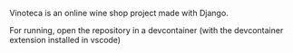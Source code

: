 Vinoteca is an online wine shop project made with Django.

For running, open the repository in a devcontainer (with the devcontainer extension installed in vscode)
